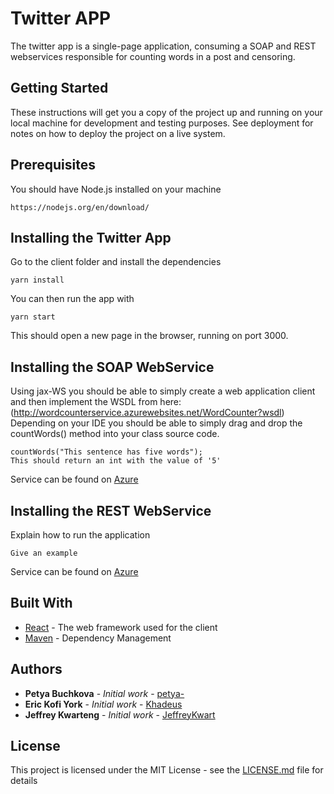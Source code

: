 # Twitter APP
The twitter app is a single-page application, consuming a SOAP and REST webservices responsible for counting words in a post and censoring.

## Getting Started

These instructions will get you a copy of the project up and running on your local machine for development and testing purposes. See deployment for notes on how to deploy the project on a live system.

## Prerequisites

You should have Node.js installed on your machine
```
https://nodejs.org/en/download/
```

## Installing the Twitter App

Go to the client folder and install the dependencies

```
yarn install
```

You can then run the app with

```
yarn start
```

This should open a new page in the browser, running on port 3000.

## Installing the SOAP WebService

Using jax-WS you should be able to simply create a web application client and then 
implement the WSDL from here: (http://wordcounterservice.azurewebsites.net/WordCounter?wsdl)
Depending on your IDE you should be able to simply drag and drop the 
countWords() method into your class source code.

```
countWords("This sentence has five words");
This should return an int with the value of '5'
```

Service can be found on [Azure](http://wordcounterservice.azurewebsites.net/WordCounter?wsdl)


## Installing the REST WebService

Explain how to run the application

```
Give an example
```

Service can be found on [Azure](https://twitterfilterservice.azurewebsites.net/VeggieFilter)

## Built With

* [React](https://reactjs.org/) - The web framework used for the client
* [Maven](https://maven.apache.org/) - Dependency Management


## Authors

* **Petya Buchkova** - *Initial work* - [petya-](https://github.com/petya-)
* **Eric Kofi York** - *Initial work* - [Khadeus](https://github.com/Khadeus)
* **Jeffrey Kwarteng** - *Initial work* - [JeffreyKwart](https://github.com/JeffreyKwart)

## License

This project is licensed under the MIT License - see the [LICENSE.md](LICENSE.md) file for details
